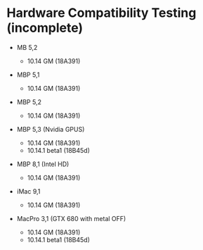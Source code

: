 # Hardware Compatibility Testing (incomplete)

- MB 5,2
  - 10.14 GM (18A391)

- MBP 5,1
  - 10.14 GM (18A391)

- MBP 5,2
  - 10.14 GM (18A391)

- MBP 5,3 (Nvidia GPUS)
  - 10.14 GM (18A391)
  - 10.14.1 beta1 (18B45d)

- MBP 8,1 (Intel HD)
  - 10.14 GM (18A391)

- iMac 9,1
  - 10.14 GM (18A391)

- MacPro 3,1 (GTX 680 with metal OFF)
  - 10.14 GM (18A391)
  - 10.14.1 beta1 (18B45d)

